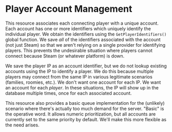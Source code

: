 # Player Account Management
This resource associates each connecting player with a unique account. Each account has one or more identifiers which uniquely identify the individual player. We obtain the identifiers using the `GetPlayerIdentifiers()` global function. We save _all_ of the identifiers associated with the account (not just Steam) so that we aren't relying on a single provider for identifying players. This prevents the undesirable situation where players cannot connect because Steam (or whatever platform) is down.

We save the player IP as an account identifier, but we do not lookup existing accounts using the IP to identify a player. We do this because multiple players may connect from the same IP in various legitimate scenarios (families, roomies, etc.). We don't want one account for each IP. We want an account for each _player_. In these situations, the IP will show up in the database multiple times, once for each associated account.

This resource also provides a basic queue implementation for the (unlikely) scenario where there's actually too much demand for the server. "Basic" is the operative word. It allows numeric prioritization, but all accounts are currently set to the same priority by default. We'll make this more flexible as the need arises.